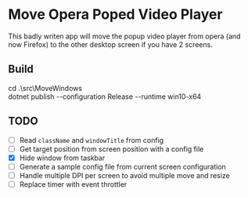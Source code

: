 # Move Opera Poped Video Player

This badly writen app will move the popup video player from opera (and now Firefox) to the other desktop screen if you have 2 screens.

## Build

cd .\src\MoveWindows\
dotnet publish --configuration Release --runtime win10-x64

## TODO

- [ ] Read `className` and `windowTitle` from config
- [ ] Get target position from screen position with a config file
- [x] Hide window from taskbar
- [ ] Generate a sample config file from current screen configuration
- [ ] Handle multiple DPI per screen to avoid multiple move and resize
- [ ] Replace timer with event throttler
